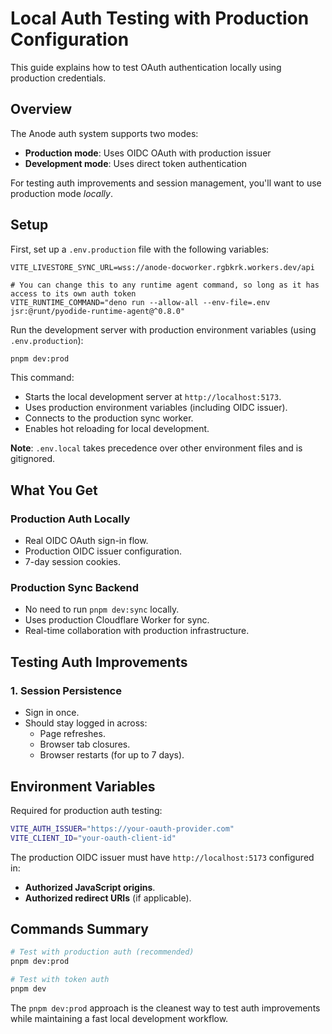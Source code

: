 # Local Auth Testing with Production Configuration

This guide explains how to test OAuth authentication locally using production credentials.

## Overview

The Anode auth system supports two modes:

- **Production mode**: Uses OIDC OAuth with production issuer
- **Development mode**: Uses direct token authentication

For testing auth improvements and session management, you'll want to use production mode _locally_.

## Setup

First, set up a `.env.production` file with the following variables:

```
VITE_LIVESTORE_SYNC_URL=wss://anode-docworker.rgbkrk.workers.dev/api

# You can change this to any runtime agent command, so long as it has access to its own auth token
VITE_RUNTIME_COMMAND="deno run --allow-all --env-file=.env jsr:@runt/pyodide-runtime-agent@^0.8.0"
```

Run the development server with production environment variables (using `.env.production`):

```bash
pnpm dev:prod
```

This command:

- Starts the local development server at `http://localhost:5173`.
- Uses production environment variables (including OIDC issuer).
- Connects to the production sync worker.
- Enables hot reloading for local development.

**Note**: `.env.local` takes precedence over other environment files and is gitignored.

## What You Get

### Production Auth Locally

- Real OIDC OAuth sign-in flow.
- Production OIDC issuer configuration.
- 7-day session cookies.

### Production Sync Backend

- No need to run `pnpm dev:sync` locally.
- Uses production Cloudflare Worker for sync.
- Real-time collaboration with production infrastructure.

## Testing Auth Improvements

### 1. Session Persistence

- Sign in once.
- Should stay logged in across:
  - Page refreshes.
  - Browser tab closures.
  - Browser restarts (for up to 7 days).

## Environment Variables

Required for production auth testing:

```bash
VITE_AUTH_ISSUER="https://your-oauth-provider.com"
VITE_CLIENT_ID="your-oauth-client-id"
```

The production OIDC issuer must have `http://localhost:5173` configured in:

- **Authorized JavaScript origins**.
- **Authorized redirect URIs** (if applicable).

## Commands Summary

```bash
# Test with production auth (recommended)
pnpm dev:prod

# Test with token auth
pnpm dev
```

The `pnpm dev:prod` approach is the cleanest way to test auth improvements while maintaining a fast local development workflow.
